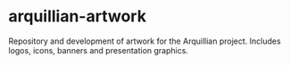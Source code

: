arquillian-artwork
==================

Repository and development of artwork for the Arquillian project. Includes logos, icons, banners and presentation graphics.